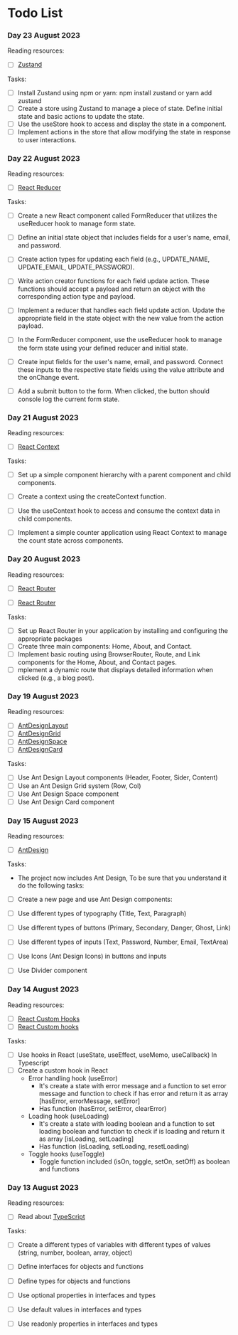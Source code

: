# Todo List



### Day 23 August 2023
Reading resources:
- [ ] [Zustand](https://legacy.reactjs.org/docs/context.html)


Tasks:
- [ ] Install Zustand using npm or yarn: npm install zustand or yarn add zustand
- [ ] Create a store using Zustand to manage a piece of state. Define initial state and basic actions to update the state.
- [ ] Use the useStore hook to access and display the state in a component.
- [ ] Implement actions in the store that allow modifying the state in response to user interactions.

### Day 22 August 2023
Reading resources:
- [ ] [React Reducer](https://www.robinwieruch.de/react-usereducer-vs-usestate/)


Tasks:
- [ ] Create a new React component called FormReducer that utilizes the useReducer hook to manage form state.
- [ ] Define an initial state object that includes fields for a user's name, email, and password.
- [ ] Create action types for updating each field (e.g., UPDATE_NAME, UPDATE_EMAIL, UPDATE_PASSWORD).
- [ ] Write action creator functions for each field update action. These functions should accept a payload and return an object with the corresponding action type and payload.
- [ ] Implement a reducer that handles each field update action. Update the appropriate field in the state object with the new value from the action payload.
- [ ] In the FormReducer component, use the useReducer hook to manage the form state using your defined reducer and initial state.
- [ ] Create input fields for the user's name, email, and password. Connect these inputs to the respective state fields using the value attribute and the onChange event.
- [ ] Add a submit button to the form. When clicked, the button should console log the current form state.




### Day 21 August 2023
Reading resources:
- [ ] [React Context](https://legacy.reactjs.org/docs/context.html)


Tasks:
- [ ]  Set up a simple component hierarchy with a parent component and child components.
- [ ] Create a context using the createContext function.
- [ ] Use the useContext hook to access and consume the context data in child components.
- [ ] Implement a simple counter application using React Context to manage the count state across components.




### Day 20 August 2023
Reading resources:
- [ ] [React Router](https://reactrouter.com/en/main)
- [ ] [React Router](https://www.youtube.com/watch?v=0cSVuySEB0A)


Tasks:
- [ ] Set up React Router in your application by installing and configuring the appropriate packages
- [ ] Create three main components: Home, About, and Contact.
- [ ] Implement basic routing using BrowserRouter, Route, and Link components for the Home, About, and Contact pages.
- [ ] mplement a dynamic route that displays detailed information when clicked (e.g., a blog post).

### Day 19 August 2023
Reading resources:
- [ ] [AntDesignLayout](https://ant.design/components/layout/)
- [ ] [AntDesignGrid](https://ant.design/components/grid/)
- [ ] [AntDesignSpace](https://ant.design/components/space/)
- [ ] [AntDesignCard](https://ant.design/components/card/)

Tasks:
- [ ] Use Ant Design Layout components (Header, Footer, Sider, Content)
- [ ] Use an Ant Design Grid system (Row, Col)
- [ ] Use Ant Design Space component
- [ ] Use Ant Design Card component

### Day 15 August 2023
Reading resources:
- [ ] [AntDesign](https://ant.design/docs/react/introduce)

Tasks:
- The project now includes Ant Design, To be sure that you understand it do the following tasks:
- [ ] Create a new page and use Ant Design components: 
- [ ] Use different types of typography (Title, Text, Paragraph)
- [ ] Use different types of buttons (Primary, Secondary, Danger, Ghost, Link)
- [ ] Use different types of inputs (Text, Password, Number, Email, TextArea)
- [ ] Use Icons (Ant Design Icons) in buttons and inputs
- [ ] Use Divider component


### Day 14 August 2023

Reading resources:
- [ ] [React Custom Hooks](https://www.bezkoder.com/react-custom-hook-typescript/)
- [ ] [React Custom hooks](https://blog.bitsrc.io/step-by-step-guide-on-building-a-custom-react-hook-in-typescript-167e243045a4) 

Tasks:
- [ ] Use hooks in React (useState, useEffect, useMemo, useCallback) In Typescript
- [ ] Create a custom hook in React
  - Error handling hook (useError)
    - It's create a state with error message and a function to set error message and function to check if has error and return it as array [hasError, errorMessage, setError]
    - Has function (hasError, setError, clearError)
  - Loading hook (useLoading)
    - It's create a state with loading boolean and a function to set loading boolean and function to check if is loading and return it as array [isLoading, setLoading]
    - Has function (isLoading, setLoading, resetLoading)
  - Toggle hooks (useToggle)
    - Toggle function included (isOn, toggle, setOn, setOff) as boolean and functions

### Day 13 August 2023

Reading resources:
- [ ] Read about [TypeScript](https://www.typescriptlang.org/docs/handbook/typescript-in-5-minutes.html)

Tasks:
- [ ] Create a different types of variables with different types of values (string, number, boolean, array, object)
- [ ] Define interfaces for objects and functions
- [ ] Define types for objects and functions
- [ ] Use optional properties in interfaces and types
- [ ] Use default values in interfaces and types
- [ ] Use readonly properties in interfaces and types

